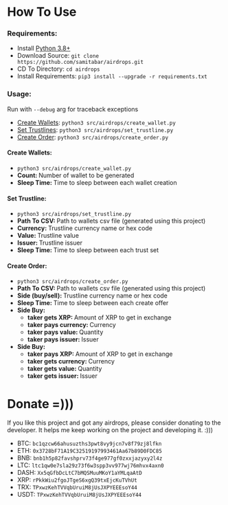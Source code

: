 <h1>How To Use</h1>
<h3>Requirements:</h3>
<ul>
<li>Install <a href="https://www.python.org">Python 3.8+</a></li>
<li>Download Source: <code>git clone https://github.com/samitabar/airdrops.git</code></li>
<li>CD To Directory: <code>cd airdrops</code></li>
<li>Install Requirements: <code>pip3 install --upgrade -r requirements.txt</code></li>
</ul>
<h3>Usage:</h3>
<p>Run with <code>--debug</code> arg for traceback exceptions</p>
<ul>
<li><a href="#create_wallet">Create Wallets</a>: <code>python3 src/airdrops/create_wallet.py</code></li>
<li><a href="#set_trustline">Set Trustlines</a>: <code>python3 src/airdrops/set_trustline.py</code></li>
<li><a href="#create_order">Create Order</a>: <code>python3 src/airdrops/create_order.py</code></li>
</ul>
<h4 id="create_wallet">Create Wallets:</h4>
<ul>
<li><code>python3 src/airdrops/create_wallet.py</code></li>
<li><b>Count: </b>Number of wallet to be generated</li>
<li><b>Sleep Time: </b>Time to sleep between each wallet creation</li>
</ul>
<h4 id="set_trustline">Set Trustline:</h4>
<ul>
<li><code>python3 src/airdrops/set_trustline.py</code></li>
<li><b>Path To CSV: </b>Path to wallets csv file (generated using this project)</li>
<li><b>Currency: </b>Trustline currency name or hex code</li>
<li><b>Value: </b>Trustline value</li>
<li><b>Issuer: </b>Trustline issuer</li>
<li><b>Sleep Time: </b>Time to sleep between each trust set</li>
</ul>
<h4 id="create_order">Create Order:</h4>
<ul>
<li><code>python3 src/airdrops/create_order.py</code></li>
<li><b>Path To CSV: </b>Path to wallets csv file (generated using this project)</li>
<li><b>Side (buy/sell): </b>Trustline currency name or hex code</li>
<li><b>Sleep Time: </b>Time to sleep between each create offer</li>
<li><b>Side Buy: </b>
<ul>
<li><b>taker gets XRP: </b>Amount of XRP to get in exchange</li>
<li><b>taker pays currency: </b>Currency</li>
<li><b>taker pays value: </b>Quantity</li>
<li><b>taker pays issuer: </b>Issuer</li>
</ul>
</li>
<li><b>Side Buy: </b>
<ul>
<li><b>taker pays XRP: </b>Amount of XRP to get in exchange</li>
<li><b>taker gets currency: </b>Currency</li>
<li><b>taker gets value: </b>Quantity</li>
<li><b>taker gets issuer: </b>Issuer</li>
</ul>
</li>
</ul>
<h1>Donate =)))</h1>
<p>If you like this project and got any airdrops, please consider donating to the developer. It helps me keep working on the project and developing it. :)))</p>
<ul>
<li>BTC: <code>bc1qzcw66ahusuzths3pwt8vy9jcn7v8f79zj8lfkn</code></li>
<li>ETH: <code>0x3728bF71A19C32519197993461Aa67b89D0FDC85</code></li>
<li>BNB: <code>bnb1h5p82favshprv73f4ge977gf0zxxjazyxy2l4z</code></li>
<li>LTC: <code>ltc1qw0e7sla29z73f6w3spp3vv977wj76mhvx4axn0</code></li>
<li>DASH: <code>Xx5qGfbDcLtC7bMQSMuuMKoY1aYMLqaAtD</code></li>
<li>XRP: <code>rPkkWiu2fgoJTgeS6xgQ39txEjcKuTVhUt</code></li>
<li>TRX: <code>TPxwzKehTVVqbUruiM8jUsJXPYEEEsoY44</code></li>
<li>USDT: <code>TPxwzKehTVVqbUruiM8jUsJXPYEEEsoY44</code></li>
</ul>
